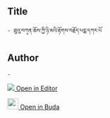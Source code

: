 ## Title
	- ཐུའུ་བཀྭན་ཆོས་ཀྱི་ཉི་མའི་རྟོགས་བརྗོད་པདྨ་དཀར་པོ

## Author
	- 



[<img src="https://img.icons8.com/color/25/000000/edit-property.png"> Open in Editor](http://editor.openpecha.org/P000683)

[<img width="25" src="https://library.bdrc.io/icons/BUDA-small.svg"> Open in Buda](https://library.bdrc.io/show/bdr:IE0OPP000683)
